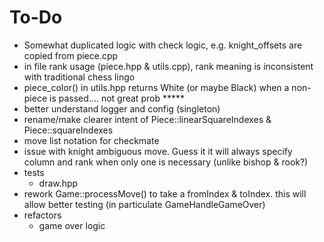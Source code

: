 # To-Do

- Somewhat duplicated logic with check logic, e.g. knight_offsets are copied from piece.cpp
- in file rank usage (piece.hpp & utils.cpp), rank meaning is inconsistent with traditional chess lingo
- piece_color() in utils.hpp returns White (or maybe Black) when a non-piece is passed.... not great prob *****
- better understand logger and config (singleton)
- rename/make clearer intent of Piece::linearSquareIndexes & Piece::squareIndexes
- move list notation for checkmate
- issue with knight ambiguous move. Guess it it will always specify column and rank when only one is necessary (unlike bishop & rook?)
- tests
  - draw.hpp
- rework Game::processMove() to take a fromIndex & toIndex. this will allow better testing (in particulate GameHandleGameOver)
- refactors
  - game over logic
